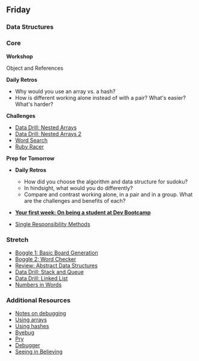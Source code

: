 ## Friday

### Data Structures

### Core

**Workshop**

Object and References

**Daily Retros**

- Why would you use an array vs. a hash?
- How is different working alone instead of with a pair? What's easier? What's harder?

**Challenges**

- [Data Drill: Nested Arrays](../../../../tree/master/data-drill-nested-arrays-challenge)
- [Data Drill: Nested Arrays 2](../../../../tree/master/nested-arrays-2-ruby-for-conversion-and-seeding-challenge)
- [Word Search](../../../../tree/master/ruby-word-search-challenge)
- [Ruby Racer](../../../../tree/master/ruby-racer-1-outrageous-fortune-challenge)

**Prep for Tomorrow**

- **Daily Retros**

  - How did you choose the algorithm and data structure for sudoku?
  - In hindsight, what would you do differently?
  - Compare and contrast working alone, in a pair and in a group. What are the challenges and benefits of each?

- **[Your first week: On being a student at Dev Bootcamp](../tree/master/readings/being-at-dev-bootcamp.md)**
- [Single Responsibility Methods](../tree/master/readings/single-responsibility-methods/README.md)

### Stretch

- [Boggle 1: Basic Board Generation](../../../../tree/master/boggle-1-basic-board-generation-challenge)
- [Boggle 2: Word Checker](../../../../tree/master/boggle-2-word-checker-challenge)
- [Review: Abstract Data Structures](../../../../tree/master/review-abstract-data-structures-challenge)
- [Data Drill: Stack and Queue](../../../../tree/master/data-drill-stack-and-queue-challenge)
- [Data Drill: Linked List](../../../../tree/master/data-drill-linked-list-challenge)
- [Numbers in Words](../../../../tree/master/numbers-in-words-challenge)

### Additional Resources

- [Notes on debugging](../tree/master/resources/debugging.md)
- [Using arrays](http://blog.teamtreehouse.com/ruby-arrays)
- [Using hashes](http://teamtreehouse.com/library/ruby-foundations#hashes)
- [Byebug](https://rubygems.org/gems/byebug)
- [Pry](http://pryrepl.org/)
- [Debugger](http://www.tutorialspoint.com/ruby/ruby_debugger.htm)
- [Seeing in Believing](https://github.com/JoshCheek/sublime-text-2-seeing-is-believing)

